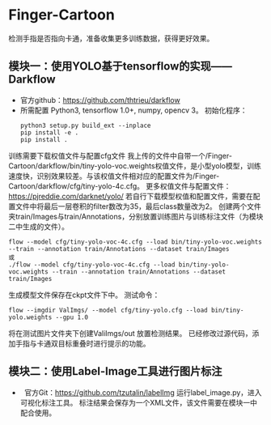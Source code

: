 # Finger-Cartoon
检测手指是否指向卡通，准备收集更多训练数据，获得更好效果。

## 模块一：使用YOLO基于tensorflow的实现——Darkflow
-	官方github：https://github.com/thtrieu/darkflow
-	所需配置  Python3, tensorflow 1.0+, numpy, opencv 3。
初始化程序：
    ```shell
    python3 setup.py build_ext --inplace
    pip install -e .
    pip install .
    ```
  训练需要下载权值文件与配置cfg文件
  我上传的文件中自带一个/Finger-Cartoon/darkflow/bin/tiny-yolo-voc.weights权值文件，是小型yolo模型，训练速度快，识别效果较差。与该权值文件相对应的配置文件为/Finger-Cartoon/darkflow/cfg/tiny-yolo-4c.cfg。
  更多权值文件与配置文件：https://pjreddie.com/darknet/yolo/
  若自行下载模型权值和配置文件，需要在配置文件中将最后一层卷积的filter数改为35，最后class数量改为2。
  创建两个文件夹train/Images与train/Annotations，分别放置训练图片与训练标注文件（为模块二中生成的文件）。
```
flow --model cfg/tiny-yolo-voc-4c.cfg --load bin/tiny-yolo-voc.weights --train --annotation train/Annotations --dataset train/Images
或 
./flow --model cfg/tiny-yolo-voc-4c.cfg --load bin/tiny-yolo-voc.weights --train --annotation train/Annotations --dataset train/Images
```
  生成模型文件保存在ckpt文件下中。
  测试命令：
```
flow --imgdir ValImgs/ --model cfg/tiny-yolo.cfg --load bin/tiny-yolo.weights --gpu 1.0
```
  将在测试图片文件夹下创建ValiImgs/out 放置检测结果。
  已经修改过源代码，添加手指与卡通双目标重叠时进行提示的功能。

## 模块二：使用Label-Image工具进行图片标注
-   官方Git：https://github.com/tzutalin/labelImg
  运行label_image.py，进入可视化标注工具。
  标注结果会保存为一个XML文件，该文件需要在模块一中配合使用。
